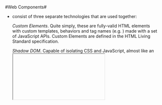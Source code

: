 #Web Components#
- consist of three separate technologies that are used together:

  *Custom Elements*. Quite simply, these are fully-valid HTML elements with custom templates, behaviors and tag names (e.g. <one-dialog>) made with a set of JavaScript APIs. Custom Elements are defined in the HTML Living Standard specification.

  *Shadow DOM*. Capable of isolating CSS and JavaScript, almost like an <iframe>. This is defined in the Living Standard DOM specification.

  *HTML templates*. User-defined templates in HTML that aren’t rendered until called upon. The <template> tag is defined in the HTML Living Standard specification.


 # 8 Best Practices Rules for Documentation
  ~ (1) Set the ground rules
  ~ (2) Explain the structure of code
  ~ (3) Establish coding standards
  ~ (4) Avoid long stylesheets
  ~ (5) Document with a style guide in mind
  ~ (6) Breakfown stylesheets into sections
  ~ (7) Index content of stylesheets
  ~ (8) Find the sweet spot dont get stuck in the weeds
  ~ * Incorporate a living style guide as part of documentation


  # Theme

  On large sites and applications, it is not unusual to have different themes. There are certainly different ways of dealing with themes but I personally like having them all in a `themes/` folder.

  *Note — This is very project-specific and is likely to be non-existent on many projects.*

  Reference: [Sass Guidelines](http://sass-guidelin.es/) > [THEMENAME](http://sass-guidelin.es/#THEMENAME) > [Themes folder](http://sass-guidelin.es/#themes-folder)
